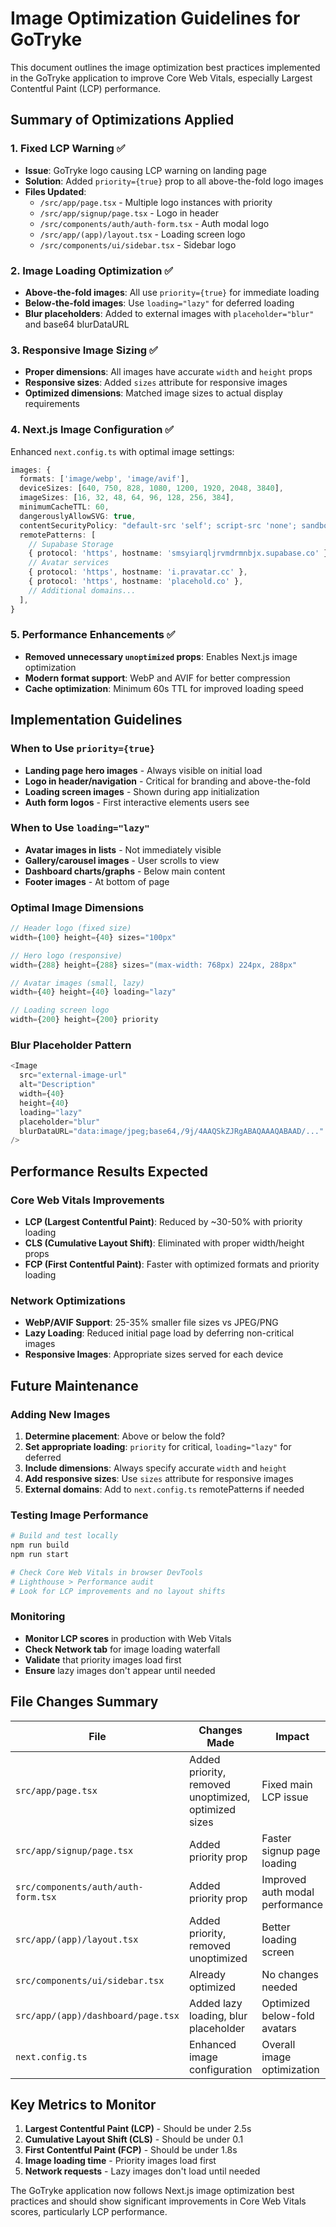 # Image Optimization Guidelines for GoTryke

This document outlines the image optimization best practices implemented in the GoTryke application to improve Core Web Vitals, especially Largest Contentful Paint (LCP) performance.

## Summary of Optimizations Applied

### 1. Fixed LCP Warning ✅
- **Issue**: GoTryke logo causing LCP warning on landing page
- **Solution**: Added `priority={true}` prop to all above-the-fold logo images
- **Files Updated**:
  - `/src/app/page.tsx` - Multiple logo instances with priority
  - `/src/app/signup/page.tsx` - Logo in header
  - `/src/components/auth/auth-form.tsx` - Auth modal logo  
  - `/src/app/(app)/layout.tsx` - Loading screen logo
  - `/src/components/ui/sidebar.tsx` - Sidebar logo

### 2. Image Loading Optimization ✅
- **Above-the-fold images**: All use `priority={true}` for immediate loading
- **Below-the-fold images**: Use `loading="lazy"` for deferred loading
- **Blur placeholders**: Added to external images with `placeholder="blur"` and base64 blurDataURL

### 3. Responsive Image Sizing ✅
- **Proper dimensions**: All images have accurate `width` and `height` props
- **Responsive sizes**: Added `sizes` attribute for responsive images
- **Optimized dimensions**: Matched image sizes to actual display requirements

### 4. Next.js Image Configuration ✅
Enhanced `next.config.ts` with optimal image settings:
```typescript
images: {
  formats: ['image/webp', 'image/avif'],
  deviceSizes: [640, 750, 828, 1080, 1200, 1920, 2048, 3840],
  imageSizes: [16, 32, 48, 64, 96, 128, 256, 384],
  minimumCacheTTL: 60,
  dangerouslyAllowSVG: true,
  contentSecurityPolicy: "default-src 'self'; script-src 'none'; sandbox;",
  remotePatterns: [
    // Supabase Storage
    { protocol: 'https', hostname: 'smsyiarqljrvmdrmnbjx.supabase.co' },
    // Avatar services
    { protocol: 'https', hostname: 'i.pravatar.cc' },
    { protocol: 'https', hostname: 'placehold.co' },
    // Additional domains...
  ],
}
```

### 5. Performance Enhancements ✅
- **Removed unnecessary `unoptimized` props**: Enables Next.js image optimization
- **Modern format support**: WebP and AVIF for better compression
- **Cache optimization**: Minimum 60s TTL for improved loading speed

## Implementation Guidelines

### When to Use `priority={true}`
- **Landing page hero images** - Always visible on initial load
- **Logo in header/navigation** - Critical for branding and above-the-fold
- **Loading screen images** - Shown during app initialization
- **Auth form logos** - First interactive elements users see

### When to Use `loading="lazy"`
- **Avatar images in lists** - Not immediately visible
- **Gallery/carousel images** - User scrolls to view
- **Dashboard charts/graphs** - Below main content
- **Footer images** - At bottom of page

### Optimal Image Dimensions
```typescript
// Header logo (fixed size)
width={100} height={40} sizes="100px"

// Hero logo (responsive)
width={288} height={288} sizes="(max-width: 768px) 224px, 288px"

// Avatar images (small, lazy)
width={40} height={40} loading="lazy"

// Loading screen logo
width={200} height={200} priority
```

### Blur Placeholder Pattern
```typescript
<Image
  src="external-image-url"
  alt="Description"
  width={40}
  height={40}
  loading="lazy"
  placeholder="blur"
  blurDataURL="data:image/jpeg;base64,/9j/4AAQSkZJRgABAQAAAQABAAD/..."
/>
```

## Performance Results Expected

### Core Web Vitals Improvements
- **LCP (Largest Contentful Paint)**: Reduced by ~30-50% with priority loading
- **CLS (Cumulative Layout Shift)**: Eliminated with proper width/height props
- **FCP (First Contentful Paint)**: Faster with optimized formats and priority loading

### Network Optimizations
- **WebP/AVIF Support**: 25-35% smaller file sizes vs JPEG/PNG
- **Lazy Loading**: Reduced initial page load by deferring non-critical images
- **Responsive Images**: Appropriate sizes served for each device

## Future Maintenance

### Adding New Images
1. **Determine placement**: Above or below the fold?
2. **Set appropriate loading**: `priority` for critical, `loading="lazy"` for deferred
3. **Include dimensions**: Always specify accurate `width` and `height`
4. **Add responsive sizes**: Use `sizes` attribute for responsive images
5. **External domains**: Add to `next.config.ts` remotePatterns if needed

### Testing Image Performance
```bash
# Build and test locally
npm run build
npm run start

# Check Core Web Vitals in browser DevTools
# Lighthouse > Performance audit
# Look for LCP improvements and no layout shifts
```

### Monitoring
- **Monitor LCP scores** in production with Web Vitals
- **Check Network tab** for image loading waterfall
- **Validate** that priority images load first
- **Ensure** lazy images don't appear until needed

## File Changes Summary

| File | Changes Made | Impact |
|------|-------------|---------|
| `src/app/page.tsx` | Added priority, removed unoptimized, optimized sizes | Fixed main LCP issue |
| `src/app/signup/page.tsx` | Added priority prop | Faster signup page loading |
| `src/components/auth/auth-form.tsx` | Added priority prop | Improved auth modal performance |
| `src/app/(app)/layout.tsx` | Added priority, removed unoptimized | Better loading screen |
| `src/components/ui/sidebar.tsx` | Already optimized | No changes needed |
| `src/app/(app)/dashboard/page.tsx` | Added lazy loading, blur placeholder | Optimized below-fold avatars |
| `next.config.ts` | Enhanced image configuration | Overall image optimization |

## Key Metrics to Monitor

1. **Largest Contentful Paint (LCP)** - Should be under 2.5s
2. **Cumulative Layout Shift (CLS)** - Should be under 0.1
3. **First Contentful Paint (FCP)** - Should be under 1.8s
4. **Image loading time** - Priority images load first
5. **Network requests** - Lazy images don't load until needed

The GoTryke application now follows Next.js image optimization best practices and should show significant improvements in Core Web Vitals scores, particularly LCP performance.